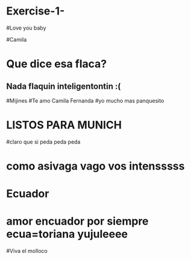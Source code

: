 # Exercise-1-

#Love you baby

#Camila

# Que dice esa flaca?

## Nada flaquin inteligentontin :(
#Mijines
#Te amo Camila Fernanda
#yo mucho mas panquesito 
# LISTOS PARA MUNICH
#claro que si peda peda peda 
# como asivaga vago vos intensssss


# Ecuador
# amor encuador por siempre ecua=toriana yujuleeee



#Viva el molloco
